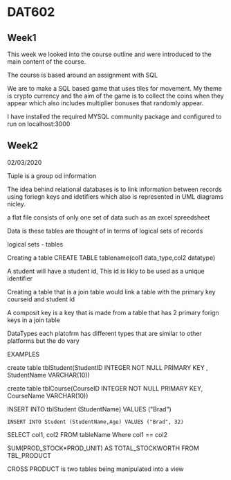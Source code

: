# DAT602

## Week1
 This week we looked into the course outline and were introduced to the main content of the course.
 
 The course is based around an assignment with SQL
 
 We are to make a SQL based game that uses tiles for movement. 
 My theme is crypto currency and the aim of the game is to collect the coins when they appear which also includes multiplier bonuses that randomly appear. 
 
 I have installed the required MYSQL community package and configured to run on localhost:3000
 

## Week2

 02/03/2020

Tuple is a group od information

The idea behind relational databases is to link information between records using foriegn keys and idetifiers which also is represented in UML diagrams nicley.

a flat file consists of only one set of data such as an excel spreedsheet

Data is these tables are thought of in terms of logical sets of records

logical sets - tables

Creating a table 
	CREATE TABLE tablename(col1 data_type,col2 datatype)

A student will have a student id, This id is likly to be used as a unique identifier

Creating a table that is a join table would link a table with the primary key courseid and student id

A composit key is a key that is made from a table that has 2 primary forign keys in a join table

DataTypes
	each platofrm has different types that are similar to other platforms but the do vary

EXAMPLES

create table tblStudent(StudentID INTEGER NOT NULL PRIMARY KEY , StudentName VARCHAR(10))

create table tblCourse(CourseID INTEGER NOT NULL PRIMARY KEY, CourseName VARCHAR(10))

  INSERT INTO tblStudent (StudentName) VALUES ("Brad")

    INSERT INTO Student (StudentName,Age) VALUES ("Brad", 32)

  SELECT col1, col2 FROM tableName Where col1 == col2

 SUM(PROD_STOCK*PROD_UNIT) AS TOTAL_STOCKWORTH FROM TBL_PRODUCT

CROSS PRODUCT is two tables being manipulated into a view

